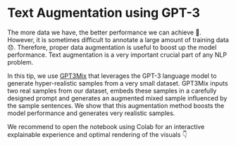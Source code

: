 # Text Augmentation using GPT-3

The more data we have, the better performance we can achieve 🤙. However, it is sometimes difficult to annotate a large amount of training data 😞. 
Therefore, proper data augmentation is useful to boost up the model performance. Text augmentation is a very important crucial part of any NLP problem.

In this tip, we use [GPT3Mix](https://arxiv.org/pdf/2104.08826.pdf)  that leverages the GPT-3 language model to generate hyper-realistic samples from a very small dataset. GPT3Mix inputs two real samples from our dataset, 
embeds these samples in a carefully designed prompt and generates an augmented mixed sample influenced by the sample sentences. We show that this augmentation method
boosts the model performance and generates very realistic samples.

We recommend to open the notebook using Colab for an interactive explainable experience and optimal rendering of the visuals 👇
